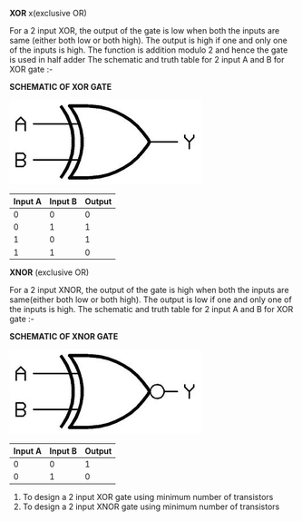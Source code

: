 **XOR** x(exclusive OR)

For a 2 input XOR, the output of the gate is low when both the inputs are same (either both low or both high). The output is high if one and only one of the inputs is high. The function is addition modulo 2 and hence the gate is used in half adder
The schematic and truth table for 2 input A and B for XOR gate :-

**SCHEMATIC OF XOR GATE**

<img src="images/xorgate.jpeg">

|Input A | Input B | Output|
|--------|---------|-------|
|0       | 	0  | 	0  |
|0 	 |  1  	   |  1    |
|1       | 	0  | 1     |
|1       | 	1  | 0     |


**XNOR** (exclusive OR)

For a 2 input XNOR, the output of the gate is high when both the inputs are same(either both low or both high). The output is low if one and only one of the inputs is high.
The schematic and truth table for 2 input A and B for XOR gate :-

**SCHEMATIC OF XNOR GATE**

<img  src="images/xnor.jpeg">

|Input A | Input B | Output |
|--------|---------|--------|
|0       |0        |1       |
|0       |1        |0       |


1. To design a 2 input XOR gate using minimum number of transistors  
2. To design a 2 input XNOR gate using minimum number of transistors  
